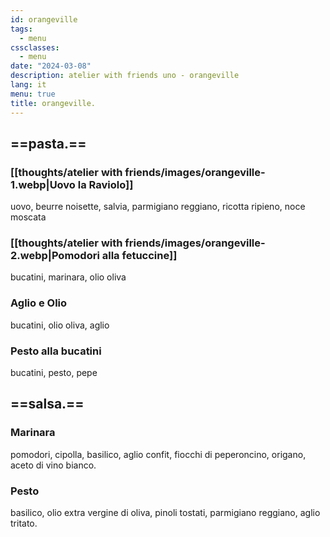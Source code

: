 ```yaml
---
id: orangeville
tags:
  - menu
cssclasses:
  - menu
date: "2024-03-08"
description: atelier with friends uno - orangeville
lang: it
menu: true
title: orangeville.
---
```


## ==pasta.==

### [[thoughts/atelier with friends/images/orangeville-1.webp|Uovo la Raviolo]]

uovo, beurre noisette, salvia, parmigiano reggiano, ricotta ripieno, noce moscata

<!-- sage, brown butter, parmigiano reggiano, ricotta, nutmeg -->

### [[thoughts/atelier with friends/images/orangeville-2.webp|Pomodori alla fetuccine]]

bucatini, marinara, olio oliva

### Aglio e Olio

bucatini, olio oliva, aglio

### Pesto alla bucatini

bucatini, pesto, pepe

## ==salsa.==

### Marinara

pomodori, cipolla, basilico, aglio confit, fiocchi di peperoncino, origano, aceto di vino bianco.

<!-- san marzano tomatoes, onion, basil, garlic confit, chilli flakes, oregano, white wine vinegar -->

### Pesto

basilico, olio extra vergine di oliva, pinoli tostati, parmigiano reggiano, aglio tritato.

<!-- basil, extra virgin olive oil, toasted pine nuts, parmigiano reggiano, minced garlic -->
